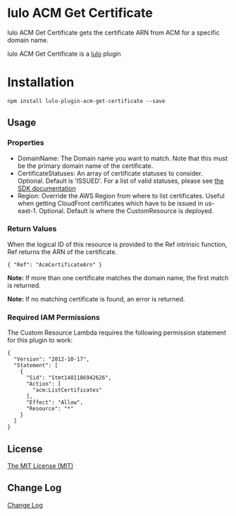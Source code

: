 # lulo ACM Get Certificate

lulo ACM Get Certificate gets the certificate ARN from ACM for a specific domain name.

lulo ACM Get Certificate is a [lulo](https://github.com/carlnordenfelt/lulo) plugin

# Installation
```
npm install lulo-plugin-acm-get-certificate --save
```

## Usage
### Properties
* DomainName: The Domain name you want to match. Note that this must be the primary domain name of the certificate.
* CertificateStatuses: An array of certificate statuses to consider. Optional. Default is 'ISSUED'. For a list of valid statuses, please see [the SDK documentation](http://docs.aws.amazon.com/AWSJavaScriptSDK/latest/AWS/ACM.html#listCertificates-property)
* Region: Override the AWS Region from where to list certificates. Useful when getting CloudFront certificates which have to be issued in us-east-1. Optional. Default is where the CustomResource is deployed.

### Return Values
When the logical ID of this resource is provided to the Ref intrinsic function, Ref returns the ARN of the certificate.

`{ "Ref": "AcmCertificateArn" }`

**Note:** If more than one certificate matches the domain name, the first match is returned.

**Note:** If no matching certificate is found, an error is returned.

### Required IAM Permissions
The Custom Resource Lambda requires the following permission statement for this plugin to work:
```
{
  "Version": "2012-10-17",
  "Statement": [
    {
      "Sid": "Stmt1481186942626",
      "Action": [
        "acm:ListCertificates"
      ],
      "Effect": "Allow",
      "Resource": "*"
    }
  ]
}
```

## License
[The MIT License (MIT)](/LICENSE)

## Change Log
[Change Log](/CHANGELOG.md)
